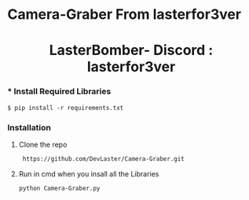 # Camera-Graber From lasterfor3ver

<h1 align="center">LasterBomber- Discord : lasterfor3ver</h1>


 <!--INSTALLION -->

 ### * Install Required Libraries
    
    $ pip install -r requirements.txt

### Installation

1. Clone the repo
   ```sh
    https://github.com/DevLaster/Camera-Graber.git
   ```
2. Run in cmd when you insall all the Libraries
   ```
   python Camera-Graber.py
   ```
